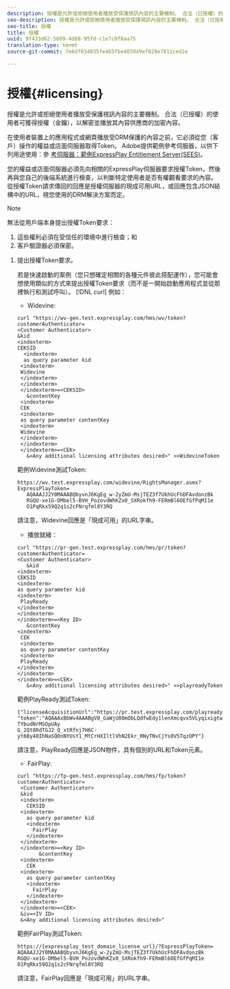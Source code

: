 ```yaml
---
description: 授權是允許或拒絕使用者播放受保護視訊內容的主要機制。 合法（已授權）的使用者可獲得授權（金鑰），以解密並播放其內容供應商的加密內容。
seo-description: 授權是允許或拒絕使用者播放受保護視訊內容的主要機制。 合法（已授權）的使用者可獲得授權（金鑰），以解密並播放其內容供應商的加密內容。
seo-title: 授權
title: 授權
uuid: 9f433d62-5609-4d88-95fd-c1e7c0f6aa75
translation-type: tm+mt
source-git-commit: 7e8df034035fe465fbe403949ef828e7811ced2e

---
```



# 授權{#licensing}

授權是允許或拒絕使用者播放受保護視訊內容的主要機制。 合法（已授權）的使用者可獲得授權（金鑰），以解密並播放其內容供應商的加密內容。

在使用者裝置上的應用程式或網頁播放受DRM保護的內容之前，它必須從您（客戶）操作的權益或店面伺服器取得Token。 Adobe提供範例參考伺服器，以供下列用途使用：參 [考伺服器：範例ExpressPlay Entitlement Server(SEES)](../../multi-drm-workflows/feature-topics/sees-reference-server.md)。

您的權益或店面伺服器必須先向相關的ExpressPlay伺服器要求授權Token，然後再與您自己的後端系統進行檢查，以判斷特定使用者是否有權觀看要求的內容。 從授權Token請求傳回的回應是授權伺服器的現成可用URL，或回應包含JSON結構中的URL，視您使用的DRM解決方案而定。

>[!NOTE]
>
>無法從用戶端本身提出授權Token要求：
>1. 這些權利必須在受信任的環境中進行檢查；和
>1. 客戶驗證器必須保密。


1. 提出授權Token要求。

   若是快速啟動的案例（您只想確定相關的各種元件彼此搭配運作），您可能會想使用類似的方式來提出授權Token要求（而不是一開始啟動應用程式並從那裡執行和測試呼叫）。 [!DNL curl] 例如：

   * Widevine:

   ```
   curl "https://wv-gen.test.expressplay.com/hms/wv/token?customerAuthenticator= 
   <Customer Authenticator> 
   &kid 
   <indexterm>
   CEKSID 
     <indexterm>
     as query parameter kid 
    <indexterm>
    Widevine 
    </indexterm> 
    </indexterm> 
    </indexterm>=<CEKSID> 
      &contentKey 
    <indexterm>
    CEK 
    <indexterm>
    as query parameter contentKey 
    <indexterm>
    Widevine 
    </indexterm> 
    </indexterm> 
    </indexterm>=<CEK> 
      &<Any additional licensing attributes desired>" >>WidevineToken 
   ```

   範例Widevine測試Token:

   ```
   https://wv.test.expressplay.com/widevine/RightsManager.asmx?ExpressPlayToken= 
      AQAAAJJ2Y0MAAABQbyvnJ6KgEg_w-2yZmU-MsjTEZ3f7UkhUcFhDFAvdonzBk 
      RGQU-xe1G-DMbel5-BVH_PozovdWhKZx0_SXRokfh9-FERmBl6OEfGfPqMI1e 
      O1PqRkx59Q2q1s2cFNrqfml8Y3RQ 
   ```

   請注意，Widevine回應是「現成可用」的URL字串。

   * 播放就緒：

   ```
   curl "https://pr-gen.test.expressplay.com/hms/pr/token?customerAuthenticator= 
   <Customer Authenticator> 
      &kid 
   <indexterm>
   CEKSID 
   <indexterm>
   as query parameter kid 
   <indexterm>
    PlayReady 
   </indexterm> 
   </indexterm> 
   </indexterm>=<Key ID> 
      &contentKey 
   <indexterm>
    CEK 
    <indexterm>
    as query parameter contentKey 
    <indexterm>
    PlayReady 
   </indexterm> 
   </indexterm> 
   </indexterm>=<CEK> 
      &<Any additional licensing attributes desired>" >>playreadyToken
   ```

   範例PlayReady測試Token:

   ```
   {"licenseAcquisitionUrl":"https://pr.test.expressplay.com/playready/RightsManager.asmx", 
   "token":"AQAAAxBbWv4AAABgV8_GaWjU80mObLQdfwEdy1lenXmcqvx5VLyqixigtwXLthzjPxq9QDT-TYbudNrMSOpUAy 
   G_2Qt8RdTGJ2_Q_xtRfnj7H6C-yt6By40IhNaSQ0nNYUsY1_MtCrHXIltlVhN2Ekr_RNyTNvCjYs0V5TqzOPY"} 
   ```

   請注意，PlayReady回應是JSON物件，具有個別的URL和Token元素。

   * FairPlay:

   ```
   curl "https://fp-gen.test.expressplay.com/hms/fp/token?customerAuthenticator= 
    <Customer Authenticator> 
    &kid 
    <indexterm>
      CEKSID 
    <indexterm>
      as query parameter kid 
      <indexterm>
        FairPlay 
      </indexterm> 
    </indexterm> 
    </indexterm>=<Key ID> 
          &contentKey 
    <indexterm>
      CEK 
    <indexterm>
      as query parameter contentKey 
      <indexterm>
        FairPlay 
      </indexterm> 
    </indexterm> 
    </indexterm>=<CEK> 
    &iv=<IV ID> 
    &<Any additional licensing attributes desired>"
   ```

   範例FairPlay測試Token:

   ```
   https://{expressplay_test_domain_license_url}/?ExpressPlayToken= 
   AQAAAJJ2Y0MAAABQbyvnJ6KgEg_w-2yZmU-MsjTEZ3f7UkhUcFhDFAvdonzBk 
   RGQU-xe1G-DMbel5-BVH_PozovdWhKZx0_SXRokfh9-FERmBl6OEfGfPqMI1e 
   O1PqRkx59Q2q1s2cFNrqfml8Y3RQ
   ```

   請注意，FairPlay回應是「現成可用」的URL字串。
